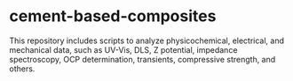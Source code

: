 # cement-based-composites
This repository includes scripts to analyze physicochemical, electrical, and mechanical data, such as UV-Vis, DLS, Z potential, impedance spectroscopy, OCP determination, transients, compressive strength, and others.
